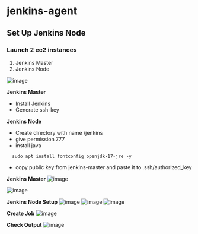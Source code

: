 # jenkins-agent 

## Set Up Jenkins Node

### Launch 2 ec2 instances
1. Jenkins Master
2. Jenkins Node

![image](https://github.com/user-attachments/assets/023522f6-dc67-49c7-9cfe-177104ae915b)

**Jenkins Master**
- Install Jenkins
- Generate ssh-key
  

**Jenkins Node**
- Create directory with name /jenkins
- give permission 777
- install java
````
  sudo apt install fontconfig openjdk-17-jre -y
````
- copy public key from jenkins-master and paste it to .ssh/authorized_key

**Jenkins Master**
  ![image](https://github.com/user-attachments/assets/8b360150-6690-4b34-bbb9-52848df414ff)

  ![image](https://github.com/user-attachments/assets/d2b103cf-c29e-4ef2-888e-e04601dacdf5)

**Jenkins Node Setup**
![image](https://github.com/user-attachments/assets/1a9793dc-cf9b-480d-81c2-7c2d1d582f79)
![image](https://github.com/user-attachments/assets/8ddefb2c-66a9-4ba1-a1aa-31218237cb8d)
![image](https://github.com/user-attachments/assets/e62a3690-66a7-473f-940f-5bf5b615c031)

**Create Job**
![image](https://github.com/user-attachments/assets/0fb931af-108b-4a32-89d9-577148cfb9df)

**Check Output**
![image](https://github.com/user-attachments/assets/0bf8f6f3-7ad6-45c5-8124-fe1384211e7a)
